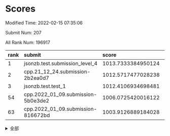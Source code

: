 # Scores

Modified Time: 2022-02-15 07:35:06

Submit Num: 207

All Rank Num: 196917

| rank |               submit               |       score        |       sigma        | pk_num |
| :--- | :--------------------------------- | :----------------- | :----------------- | :----- |
| 1    | jsonzb.test.submission_level_4     | 1013.7333384950124 | 0.8370387772885547 | 3808   |
| 2    | cpp.21_12_24.submission-2b2ea0d7   | 1012.5717477028238 | 0.7908642054651552 | 3803   |
| 3    | jsonzb.test.test_1                 | 1012.4106934698481 | 0.8086149700529498 | 3806   |
| 54   | cpp.2022_01_09.submission-5b0e3de2 | 1006.0725420016122 | 0.7283924388819701 | 3805   |
| 63   | cpp.2022_01_09.submission-816672bd | 1003.9126889184028 | 0.7011672861876522 | 3804   |


<details>
<summary>全部</summary>

| rank |                 submit                 |       score        |       sigma        | pk_num |
| :--- | :------------------------------------- | :----------------- | :----------------- | :----- |
| 1    | jsonzb.test.submission_level_4         | 1013.7333384950124 | 0.8370387772885547 | 3808   |
| 2    | cpp.21_12_24.submission-2b2ea0d7       | 1012.5717477028238 | 0.7908642054651552 | 3803   |
| 3    | jsonzb.test.test_1                     | 1012.4106934698481 | 0.8086149700529498 | 3806   |
| 4    | gobigger.level_3.submission_level_3_20 | 1011.9193532118126 | 0.7780566423526054 | 3806   |
| 5    | gobigger.level_3.submission_level_3_4  | 1011.6172425337039 | 0.7813249334025868 | 3804   |
| 6    | gobigger.level_3.submission_level_3_48 | 1011.1649475461568 | 0.7804350060797218 | 3807   |
| 7    | gobigger.level_3.submission_level_3_13 | 1011.1274992688595 | 0.78752490094548   | 3808   |
| 8    | gobigger.level_3.submission_level_3_22 | 1011.0896889174176 | 0.7918828308877168 | 3805   |
| 9    | gobigger.level_3.submission_level_3_14 | 1011.0759167509217 | 0.7927074267659592 | 3803   |
| 10   | gobigger.level_3.submission_level_3_12 | 1010.804269560429  | 0.7708637579484188 | 3809   |
| 11   | gobigger.level_3.submission_level_3_19 | 1010.7761921006457 | 0.751756928784905  | 3803   |
| 12   | gobigger.level_3.submission_level_3_44 | 1010.744277775552  | 0.7515744491795855 | 3807   |
| 13   | gobigger.level_3.submission_level_3_47 | 1010.6817019442467 | 0.7503485304593283 | 3810   |
| 14   | gobigger.level_3.submission_level_3_23 | 1010.6179383503672 | 0.7551060201477433 | 3805   |
| 15   | gobigger.level_3.submission_level_3_17 | 1010.5726620391583 | 0.7914928343417853 | 3803   |
| 16   | gobigger.level_3.submission_level_3_11 | 1010.4604583112978 | 0.7605724257828035 | 3806   |
| 17   | gobigger.level_3.submission_level_3_40 | 1010.4323445406118 | 0.7643412634162408 | 3810   |
| 18   | gobigger.level_3.submission_level_3_45 | 1010.4042455481822 | 0.770487199418669  | 3805   |
| 19   | gobigger.level_3.submission_level_3_8  | 1010.388287466264  | 0.7687591068338883 | 3802   |
| 20   | gobigger.level_3.submission_level_3_49 | 1010.3868145817587 | 0.7661904931100401 | 3809   |
| 21   | gobigger.level_3.submission_level_3_0  | 1010.2931691882743 | 0.768757813148704  | 3806   |
| 22   | gobigger.level_3.submission_level_3_28 | 1010.2706715894737 | 0.7566922932944338 | 3805   |
| 23   | gobigger.level_3.submission_level_3_38 | 1010.2397098040043 | 0.7513938209206775 | 3806   |
| 24   | gobigger.level_3.submission_level_3_34 | 1010.103035406892  | 0.7554261629118753 | 3802   |
| 25   | gobigger.level_3.submission_level_3_46 | 1010.0937369848446 | 0.7580475710507794 | 3806   |
| 26   | gobigger.level_3.submission_level_3_2  | 1010.0191504612848 | 0.774188433263002  | 3805   |
| 27   | gobigger.level_3.submission_level_3_37 | 1010.0058864254407 | 0.7594644946629909 | 3802   |
| 28   | gobigger.level_3.submission_level_3_10 | 1009.9535708734193 | 0.7471349988193542 | 3812   |
| 29   | gobigger.level_3.submission_level_3_3  | 1009.8162818626847 | 0.743513042773805  | 3803   |
| 30   | gobigger.level_3.submission_level_3_7  | 1009.7770550660555 | 0.7515927057669209 | 3804   |
| 31   | gobigger.level_3.submission_level_3_29 | 1009.7612932111426 | 0.7536987381241259 | 3805   |
| 32   | gobigger.level_3.submission_level_3_9  | 1009.7176221994736 | 0.781419857210425  | 3802   |
| 33   | gobigger.level_3.submission_level_3_24 | 1009.7008780814372 | 0.748497117944281  | 3800   |
| 34   | gobigger.level_3.submission_level_3_35 | 1009.696023913335  | 0.7824208558466074 | 3805   |
| 35   | gobigger.level_3.submission_level_3_30 | 1009.6262112080615 | 0.7507266495270429 | 3807   |
| 36   | gobigger.level_3.submission_level_3_39 | 1009.5354515297661 | 0.7254786132037746 | 3805   |
| 37   | gobigger.level_3.submission_level_3_25 | 1009.5007624530756 | 0.7508685236755425 | 3800   |
| 38   | gobigger.level_3.submission_level_3_42 | 1009.4803997956705 | 0.7574916983305101 | 3812   |
| 39   | gobigger.level_3.submission_level_3_21 | 1009.369667278494  | 0.7342488101213288 | 3805   |
| 40   | gobigger.level_3.submission_level_3_41 | 1009.3437942590614 | 0.765706769585702  | 3807   |
| 41   | gobigger.level_3.submission_level_3_32 | 1009.1318183015687 | 0.7356508822997353 | 3808   |
| 42   | gobigger.level_3.submission_level_3_31 | 1009.1251259422598 | 0.7367052762640834 | 3803   |
| 43   | gobigger.level_3.submission_level_3_18 | 1009.0849279021326 | 0.7531223444899691 | 3809   |
| 44   | gobigger.level_3.submission_level_3_43 | 1008.995803598477  | 0.7312864857465565 | 3806   |
| 45   | gobigger.level_3.submission_level_3_36 | 1008.9795754605681 | 0.7361763860512922 | 3809   |
| 46   | gobigger.level_3.submission_level_3_1  | 1008.9712706732042 | 0.7319464987189013 | 3804   |
| 47   | gobigger.level_3.submission_level_3_27 | 1008.958038874898  | 0.7404779847401164 | 3806   |
| 48   | gobigger.level_3.submission_level_3_5  | 1008.9291828192701 | 0.7571917107457686 | 3802   |
| 49   | gobigger.level_3.submission_level_3_16 | 1008.8546581614125 | 0.7518800634622491 | 3805   |
| 50   | gobigger.level_3.submission_level_3_26 | 1008.7380906994721 | 0.7482388837589762 | 3799   |
| 51   | gobigger.level_3.submission_level_3_6  | 1008.233548632507  | 0.7468641322607948 | 3808   |
| 52   | gobigger.level_3.submission_level_3_33 | 1008.0536898773718 | 0.7522644870921733 | 3808   |
| 53   | gobigger.level_3.submission_level_3_15 | 1008.0460845773865 | 0.7351473608653613 | 3806   |
| 54   | cpp.2022_01_09.submission-5b0e3de2     | 1006.0725420016122 | 0.7283924388819701 | 3805   |
| 55   | gobigger.level_1.submission_level_1_44 | 1005.2549048434084 | 0.729226101928641  | 3806   |
| 56   | gobigger.level_1.submission_level_1_29 | 1004.8042552479174 | 0.7124352315203557 | 3806   |
| 57   | gobigger.level_1.submission_level_1_23 | 1004.6684262077744 | 0.7231062354377676 | 3807   |
| 58   | gobigger.level_1.submission_level_1_13 | 1004.1565544039562 | 0.7115514349088158 | 3809   |
| 59   | gobigger.level_1.submission_level_1_21 | 1004.0995043777773 | 0.7266325985317749 | 3805   |
| 60   | gobigger.level_1.submission_level_1_8  | 1004.06118994716   | 0.7143913376949058 | 3803   |
| 61   | gobigger.level_1.submission_level_1_22 | 1004.0553603603996 | 0.7154884490475021 | 3802   |
| 62   | gobigger.level_1.submission_level_1_25 | 1004.027563635987  | 0.7111860181844424 | 3804   |
| 63   | cpp.2022_01_09.submission-816672bd     | 1003.9126889184028 | 0.7011672861876522 | 3804   |
| 64   | gobigger.level_1.submission_level_1_11 | 1003.8862625401891 | 0.7150891020429075 | 3801   |
| 65   | gobigger.level_1.submission_level_1_41 | 1003.8713944483989 | 0.7087381778623648 | 3801   |
| 66   | gobigger.level_1.submission_level_1_45 | 1003.8056626377233 | 0.7269875213379605 | 3803   |
| 67   | gobigger.level_1.submission_level_1_14 | 1003.7464618752549 | 0.7074286433808897 | 3806   |
| 68   | gobigger.level_1.submission_level_1_10 | 1003.6592126967336 | 0.7137901766747464 | 3807   |
| 69   | gobigger.level_1.submission_level_1_40 | 1003.6588950348147 | 0.7278947881390314 | 3804   |
| 70   | gobigger.level_1.submission_level_1_35 | 1003.5662206440593 | 0.721514975248166  | 3806   |
| 71   | gobigger.level_1.submission_level_1_19 | 1003.5524110164729 | 0.7251988918270807 | 3804   |
| 72   | gobigger.level_1.submission_level_1_31 | 1003.5307357099298 | 0.7163481950383772 | 3804   |
| 73   | gobigger.level_1.submission_level_1_49 | 1003.5286833807828 | 0.7227843756375238 | 3808   |
| 74   | gobigger.level_1.submission_level_1_36 | 1003.4898204847126 | 0.7060868479359205 | 3801   |
| 75   | gobigger.level_1.submission_level_1_33 | 1003.4682950886323 | 0.7137339986592817 | 3806   |
| 76   | gobigger.level_1.submission_level_1_17 | 1003.3824645869183 | 0.7044370392598992 | 3811   |
| 77   | gobigger.level_1.submission_level_1_12 | 1003.2391085426207 | 0.7070357990068641 | 3804   |
| 78   | gobigger.level_1.submission_level_1_26 | 1003.1360848121057 | 0.7184576687612675 | 3805   |
| 79   | gobigger.level_1.submission_level_1_5  | 1003.1222898934665 | 0.7160400212362487 | 3802   |
| 80   | gobigger.level_1.submission_level_1_27 | 1003.0680246937849 | 0.7125599423196295 | 3807   |
| 81   | gobigger.level_1.submission_level_1_0  | 1003.0641609904809 | 0.7054540145611883 | 3807   |
| 82   | gobigger.level_1.submission_level_1_32 | 1003.0247717088625 | 0.72653154722447   | 3805   |
| 83   | gobigger.level_1.submission_level_1_39 | 1003.0100864621676 | 0.722997929228922  | 3800   |
| 84   | gobigger.level_1.submission_level_1_30 | 1002.998875228386  | 0.7154874453872414 | 3805   |
| 85   | gobigger.level_1.submission_level_1_38 | 1002.9752818478812 | 0.7297315038235348 | 3811   |
| 86   | gobigger.level_1.submission_level_1_28 | 1002.8882511904978 | 0.7161744754481694 | 3810   |
| 87   | gobigger.level_1.submission_level_1_1  | 1002.8018753246037 | 0.7199629511278652 | 3803   |
| 88   | gobigger.level_1.submission_level_1_24 | 1002.7296595125673 | 0.7136193259037978 | 3802   |
| 89   | gobigger.level_1.submission_level_1_46 | 1002.7283331491061 | 0.7093837634358359 | 3801   |
| 90   | gobigger.level_1.submission_level_1_48 | 1002.7023798001283 | 0.703430136048833  | 3811   |
| 91   | gobigger.level_1.submission_level_1_6  | 1002.6749650913847 | 0.7225822725507    | 3803   |
| 92   | gobigger.level_1.submission_level_1_34 | 1002.6664552554886 | 0.7143704488780009 | 3804   |
| 93   | gobigger.level_1.submission_level_1_9  | 1002.6629459407179 | 0.7118562332458647 | 3802   |
| 94   | gobigger.level_1.submission_level_1_3  | 1002.654262343971  | 0.7115850706944241 | 3808   |
| 95   | gobigger.level_1.submission_level_1_16 | 1002.6125776016258 | 0.7087982373264222 | 3803   |
| 96   | gobigger.level_1.submission_level_1_20 | 1002.6087932369096 | 0.7239861972744739 | 3807   |
| 97   | gobigger.level_1.submission_level_1_42 | 1002.5881566657488 | 0.7238592783202757 | 3811   |
| 98   | gobigger.level_1.submission_level_1_18 | 1002.5807692677221 | 0.7148697581000616 | 3803   |
| 99   | gobigger.level_1.submission_level_1_43 | 1002.4061446661365 | 0.7210604059988776 | 3809   |
| 100  | gobigger.level_1.submission_level_1_37 | 1002.355046505931  | 0.7174154169362251 | 3805   |
| 101  | gobigger.level_1.submission_level_1_2  | 1002.2763207507662 | 0.7120263284846952 | 3806   |
| 102  | gobigger.level_1.submission_level_1_47 | 1001.865725146896  | 0.7103015743713504 | 3803   |
| 103  | gobigger.level_1.submission_level_1_15 | 1001.7855110977338 | 0.7054699050714497 | 3804   |
| 104  | gobigger.level_1.submission_level_1_7  | 1001.7563635710206 | 0.717898674773891  | 3808   |
| 105  | gobigger.level_1.submission_level_1_4  | 1001.1807260177245 | 0.7183228697050253 | 3805   |
| 106  | gobigger.random.submission_random_47   | 997.4709240089404  | 0.7093116636002019 | 3808   |
| 107  | gobigger.random.submission_random_17   | 997.3770316034174  | 0.7146341118001639 | 3806   |
| 108  | gobigger.random.submission_random_34   | 997.0690995537842  | 0.7014280147566766 | 3810   |
| 109  | gobigger.random.submission_random_42   | 996.9336591730271  | 0.7210234124916312 | 3808   |
| 110  | gobigger.random.submission_random_12   | 996.924964133525   | 0.7035641432959182 | 3806   |
| 111  | gobigger.random.submission_random_35   | 996.839513233623   | 0.7038950785986913 | 3806   |
| 112  | gobigger.random.submission_random_29   | 996.7905574091207  | 0.7073149291100229 | 3802   |
| 113  | gobigger.random.submission_random_0    | 996.660302453693   | 0.7186961173954176 | 3804   |
| 114  | gobigger.random.submission_random_8    | 996.6519594442515  | 0.7094176095001955 | 3806   |
| 115  | gobigger.random.submission_random_32   | 996.6028626242548  | 0.6896227787256358 | 3805   |
| 116  | gobigger.random.submission_random_13   | 996.5228843648612  | 0.7112113867963721 | 3804   |
| 117  | gobigger.random.submission_random_49   | 996.4904205629072  | 0.6958092693450787 | 3808   |
| 118  | gobigger.random.submission_random_21   | 996.4373258148487  | 0.7010579805515317 | 3800   |
| 119  | gobigger.random.submission_random_18   | 996.2508627568703  | 0.7038965029893198 | 3804   |
| 120  | gobigger.random.submission_random_19   | 996.2383020979433  | 0.7088509062084059 | 3803   |
| 121  | gobigger.random.submission_random_2    | 996.2171746256494  | 0.718803017421285  | 3805   |
| 122  | gobigger.random.submission_random_31   | 996.1763083272963  | 0.7073741067661982 | 3801   |
| 123  | gobigger.random.submission_random_15   | 996.1702990665942  | 0.7149539191067428 | 3804   |
| 124  | gobigger.random.submission_random_37   | 996.1647211730398  | 0.7091943061249226 | 3800   |
| 125  | gobigger.random.submission_random_26   | 996.1200828127211  | 0.7151009669445789 | 3808   |
| 126  | gobigger.random.submission_random_44   | 996.0520402385978  | 0.7175775324624741 | 3803   |
| 127  | gobigger.random.submission_random_45   | 996.0025957947036  | 0.7190945853919137 | 3808   |
| 128  | gobigger.random.submission_random_11   | 995.9832741598003  | 0.7169143573739862 | 3804   |
| 129  | gobigger.random.submission_random_6    | 995.9149048971684  | 0.7094708198921488 | 3806   |
| 130  | gobigger.random.submission_random_16   | 995.909958921848   | 0.7028623580916548 | 3810   |
| 131  | gobigger.random.submission_random_38   | 995.8739736297739  | 0.701877229841096  | 3805   |
| 132  | gobigger.random.submission_random_5    | 995.8412529535647  | 0.7089004806955399 | 3805   |
| 133  | gobigger.random.submission_random_1    | 995.8144853164168  | 0.7058194328831796 | 3803   |
| 134  | gobigger.random.submission_random_43   | 995.8013166955748  | 0.6949159192718489 | 3804   |
| 135  | gobigger.random.submission_random_25   | 995.7817368938495  | 0.7177485251906511 | 3806   |
| 136  | gobigger.random.submission_random_39   | 995.7754866300334  | 0.7131064957007041 | 3803   |
| 137  | gobigger.random.submission_random_3    | 995.7743608448922  | 0.7066989736128442 | 3807   |
| 138  | gobigger.random.submission_random_10   | 995.7717422798413  | 0.6916792716278782 | 3809   |
| 139  | gobigger.random.submission_random_7    | 995.7332158085194  | 0.7165109424384817 | 3807   |
| 140  | gobigger.random.submission_random_33   | 995.725499624741   | 0.7018548185936951 | 3806   |
| 141  | gobigger.random.submission_random_30   | 995.7244952839995  | 0.7062389763530156 | 3809   |
| 142  | gobigger.random.submission_random_27   | 995.6841067343227  | 0.7207727424023785 | 3813   |
| 143  | gobigger.random.submission_random_46   | 995.6147738678793  | 0.7131172683755744 | 3808   |
| 144  | gobigger.random.submission_random_36   | 995.5945536259045  | 0.7130763388413814 | 3810   |
| 145  | gobigger.random.submission_random_41   | 995.5847165844582  | 0.7027631311120223 | 3807   |
| 146  | gobigger.random.submission_random_24   | 995.5834528221218  | 0.7137558957471075 | 3809   |
| 147  | gobigger.random.submission_random_48   | 995.5574548588479  | 0.7146081756103922 | 3804   |
| 148  | gobigger.random.submission_random_4    | 995.4952053609118  | 0.715830595280081  | 3802   |
| 149  | gobigger.random.submission_random_14   | 995.4484043250551  | 0.7151198658466393 | 3800   |
| 150  | gobigger.random.submission_random_23   | 995.4460579081237  | 0.7149594722927298 | 3805   |
| 151  | gobigger.random.submission_random_28   | 995.3627385216422  | 0.7195494947005819 | 3804   |
| 152  | gobigger.random.submission_random_40   | 995.0893198840745  | 0.7282331803856142 | 3808   |
| 153  | gobigger.random.submission_random_9    | 995.0288057265933  | 0.7256942456616066 | 3806   |
| 154  | gobigger.random.submission_random_22   | 994.840372737299   | 0.7002538537061515 | 3806   |
| 155  | gobigger.random.submission_random_20   | 994.5041281397984  | 0.704381417856899  | 3807   |
| 156  | gobigger.level_2.submission_level_2_34 | 994.3105633478704  | 0.7180543934792422 | 3804   |
| 157  | gobigger.level_2.submission_level_2_48 | 994.2564225817572  | 0.7366002857541389 | 3800   |
| 158  | gobigger.level_2.submission_level_2_5  | 994.149690776435   | 0.7405648187074378 | 3808   |
| 159  | gobigger.level_2.submission_level_2_6  | 993.8628233761757  | 0.7134959146061893 | 3802   |
| 160  | gobigger.level_2.submission_level_2_14 | 993.7405141737182  | 0.7307864687092499 | 3801   |
| 161  | gobigger.level_2.submission_level_2_46 | 993.5131030612199  | 0.7197247686222338 | 3799   |
| 162  | gobigger.level_2.submission_level_2_2  | 993.3509178954159  | 0.7276059740915195 | 3809   |
| 163  | gobigger.level_2.submission_level_2_37 | 993.20532786742    | 0.7349541578995632 | 3806   |
| 164  | gobigger.level_2.submission_level_2_20 | 993.1335741409924  | 0.740144102953458  | 3803   |
| 165  | gobigger.level_2.submission_level_2_1  | 992.9723892906634  | 0.7315745894898036 | 3804   |
| 166  | gobigger.level_2.submission_level_2_42 | 992.9567619935011  | 0.761759729926212  | 3803   |
| 167  | gobigger.level_2.submission_level_2_24 | 992.8857107543308  | 0.736702142183599  | 3804   |
| 168  | gobigger.level_2.submission_level_2_19 | 992.8727844723877  | 0.7317976147882307 | 3799   |
| 169  | gobigger.level_2.submission_level_2_8  | 992.8498850440889  | 0.7388489667560535 | 3801   |
| 170  | gobigger.level_2.submission_level_2_33 | 992.8108911052096  | 0.7378489672810605 | 3810   |
| 171  | gobigger.level_2.submission_level_2_4  | 992.7662157308254  | 0.7497098905771138 | 3803   |
| 172  | gobigger.level_2.submission_level_2_36 | 992.6967089092732  | 0.7541325222721358 | 3802   |
| 173  | gobigger.level_2.submission_level_2_10 | 992.504201307552   | 0.7359495331329232 | 3798   |
| 174  | gobigger.level_2.submission_level_2_11 | 992.4698738822366  | 0.7522230955637456 | 3802   |
| 175  | gobigger.level_2.submission_level_2_31 | 992.3971634332926  | 0.7325739303056604 | 3807   |
| 176  | gobigger.level_2.submission_level_2_39 | 992.3876229836509  | 0.7294909524457608 | 3805   |
| 177  | gobigger.level_2.submission_level_2_7  | 992.2871234028258  | 0.7444693190196484 | 3806   |
| 178  | gobigger.level_2.submission_level_2_17 | 992.2190206392859  | 0.7487379305633917 | 3805   |
| 179  | gobigger.level_2.submission_level_2_45 | 992.2103299382622  | 0.734056133103703  | 3804   |
| 180  | gobigger.level_2.submission_level_2_29 | 992.1510931555448  | 0.7555329890142598 | 3807   |
| 181  | gobigger.level_2.submission_level_2_38 | 992.114096361329   | 0.7412472080946818 | 3806   |
| 182  | gobigger.level_2.submission_level_2_21 | 992.0830715750318  | 0.7622129260010635 | 3798   |
| 183  | gobigger.level_2.submission_level_2_28 | 991.983673824992   | 0.7531504463393436 | 3805   |
| 184  | gobigger.level_2.submission_level_2_27 | 991.9638279340065  | 0.7412478533503108 | 3809   |
| 185  | gobigger.level_2.submission_level_2_35 | 991.9194977323457  | 0.745688150325107  | 3805   |
| 186  | gobigger.level_2.submission_level_2_26 | 991.8615503381917  | 0.7635479504051211 | 3809   |
| 187  | gobigger.level_2.submission_level_2_16 | 991.7572756949919  | 0.7757004936882299 | 3808   |
| 188  | gobigger.level_2.submission_level_2_40 | 991.72793499852    | 0.7586194492136673 | 3805   |
| 189  | gobigger.level_2.submission_level_2_23 | 991.722504938483   | 0.7301386717061891 | 3808   |
| 190  | gobigger.level_2.submission_level_2_15 | 991.6393100178427  | 0.7473475222332706 | 3810   |
| 191  | gobigger.level_2.submission_level_2_3  | 991.5779491774158  | 0.75373105663803   | 3805   |
| 192  | gobigger.level_2.submission_level_2_9  | 991.5659695595153  | 0.7325639931561149 | 3799   |
| 193  | gobigger.level_2.submission_level_2_0  | 991.4768666133543  | 0.7534558360050879 | 3808   |
| 194  | gobigger.level_2.submission_level_2_43 | 991.3685930797627  | 0.7385722916047057 | 3805   |
| 195  | gobigger.level_2.submission_level_2_13 | 991.3510217477809  | 0.7748574825957335 | 3805   |
| 196  | gobigger.level_2.submission_level_2_47 | 991.2390365532333  | 0.7433384642018973 | 3805   |
| 197  | gobigger.level_2.submission_level_2_30 | 991.2379655485337  | 0.7727753108252507 | 3805   |
| 198  | gobigger.level_2.submission_level_2_22 | 991.160936311897   | 0.7656815722865358 | 3806   |
| 199  | gobigger.level_2.submission_level_2_44 | 991.1359009138005  | 0.7651646832170962 | 3800   |
| 200  | gobigger.level_2.submission_level_2_12 | 990.9245844177213  | 0.7599399711651906 | 3805   |
| 201  | gobigger.level_2.submission_level_2_25 | 990.8704303484024  | 0.7740065720371786 | 3800   |
| 202  | gobigger.level_2.submission_level_2_32 | 990.763771136406   | 0.7658750871050993 | 3803   |
| 203  | gobigger.level_2.submission_level_2_18 | 990.52623533566    | 0.7481851333644518 | 3805   |
| 204  | gobigger.level_2.submission_level_2_49 | 990.0373596407399  | 0.7857610172634961 | 3809   |
| 205  | gobigger.level_2.submission_level_2_41 | 989.5964253776814  | 0.801941620411011  | 3808   |
| 206  | gobigger.none.submission_none_0        | 976.8624022430566  | 1.4408149868452935 | 3804   |
| 207  | gobigger.none.submission_none_1        | 975.8859354024673  | 1.4319151650921564 | 3804   |

</details>